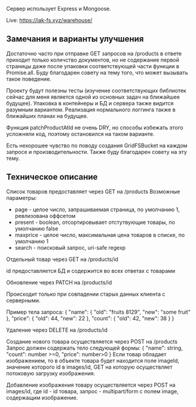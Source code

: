 Сервер использует Express и Mongoose.

Live: https://iak-fs.xyz/warehouse/

## Замечания и варианты улучшения

Достаточно часто при отправке GET запросов на /products в ответе приходит только количство документов, но не содержание первой страницы даже после упаковки соответствующей части функции в Promise.all. Буду благодарен совету на тему того, что может вызывать такое поведение.

Проекту будут полезны тесты (изучение соответствующих библиотек сейчас для меня является одной из основных задач на ближайшее будущее). Упаковка в контейнеры и БД и сервера также видится разумным вариантом. Реализация нормального логгинга также в ближайших планах на будущее.

Функция patchProductAtId не очень DRY, но способы избежать этого усложняли код, поэтому остановился на таком варианте.

Есть нехорошее чувство по поводу создания GridFSBucket на каждом запросе и производительности. Также буду благодарен совету на эту тему.


## Техническое описание

Список товаров предоставляет через GET на /products
Возможные параметры:

- page - целое число, запрашиваемая страница, по умолчанию 1, ревлизована оффсетом
- present - boolean, отсортировывает отстутвующие товары, по умолчанию false
- maxprice - целое число, максимальная цена товаров в списке, по умолчанию 1
- search - поисковый запрос, uri-safe regexp

Отдельный товар через GET на /products/id

id предоставляется БД и содержится во всех ответах с товарами

Обновление через PATCH на /products/id

Происходит только при совпадении старых данных клиента с серверными.

Пример тела запроса:
{
"name": {
"old": "fruits 8129",
"new": "some fruit"
},
"price": {
"old": 44,
"new": 22
},
"count": {
"old": 42,
"new": 38
}
}

Удаление через DELETE на /products/id

Coздание нового товара осуществляется через POST на /products
Запрос должен содержать тело следующей формы:
{
"name": string,
"count": number >=0,
"price": number>0
}
Если товар обладает изображением, то в объекте товара будет находится поле imageId,
значение которого id в images/id, GET на которую осуществляет потоковую загрузку изображения.

Добавление изображения товару осуществляется через POST на images/id, где id - id товара, запрос - multipart/form с полем image, содержащим изображение.

